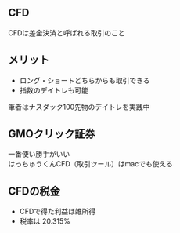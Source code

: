 ## CFD
CFDは差金決済と呼ばれる取引のこと

## メリット
* ロング・ショートどちらからも取引できる
* 指数のデイトレも可能

筆者はナスダック100先物のデイトレを実践中

## GMOクリック証券
一番使い勝手がいい<br/>
はっちゅうくんCFD（取引ツール）はmacでも使える

## CFDの税金
* CFDで得た利益は雑所得
* 税率は 20.315%
